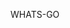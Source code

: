 WHATS-GO
<!DOCTYPE html>
<html lang="en">
<head>
    <meta charset="UTF-8">
    <meta name="viewport" content="width=device-width, initial-scale=1.0">
    <title>Real-Time Messaging Platform (No DB)</title>
    <script src="https://cdn.tailwindcss.com"></script>
    <link href="https://fonts.googleapis.com/css2?family=Inter:wght@400;600&display=swap" rel="stylesheet">
    <script src="https://cdn.socket.io/4.3.2/socket.io.min.js"></script>
    <style>
        body {
            font-family: 'Inter', sans-serif;
        }
        #message-container {
            height: 400px;
            overflow-y: auto;
        }
        .message {
             border-radius: 0.5rem;
             padding: 0.75rem;
             margin-bottom: 0.5rem;
             background-color: #f0f0f0;
             color: #333;
             max-width: 80%;
             word-wrap: break-word;
        }
        .message.sent {
            background-color: #e0f7fa;
            color: #00838f;
            margin-left: auto;
            text-align: right;
        }
        .message.received {
            background-color: #f0f4c3;
            color: #6d4c41;
            margin-right: auto;
            text-align: left;
        }
        #code-container {
            background-color: #1e293b;
            color: #f8fafc;
            padding: 1rem;
            border-radius: 0.5rem;
            margin-top: 1rem;
            overflow-x: auto;
            font-family: ui-monospace, SFMono-Regular, Menlo, Monaco, Consolas, "Liberation Mono", "Courier New", monospace;
            font-size: 0.875rem;
            line-height: 1.5rem;
            max-height: 200px;
        }
        #code-container pre {
            margin: 0;
            white-space: pre-wrap;
            word-break: break-all;
        }

    </style>
</head>
<body class="bg-gray-100 flex flex-col items-center justify-start min-h-screen py-10">
    <h1 class="text-3xl font-semibold text-blue-600 mb-8">Real-Time Messaging Platform (No DB)</h1>
    <div id="message-container" class="bg-white rounded-lg shadow-md p-6 w-full max-w-2xl mb-6 space-y-4 overflow-y-auto" style="height: 400px;">
        <p class="text-gray-700">Messages will appear here:</p>
    </div>
    <div id="typing-indicator" class="w-full max-w-2xl mb-2 text-gray-500 italic">
    </div>
    <form id="message-form" class="w-full max-w-2xl flex flex-col sm:flex-row gap-3 p-4">
        <input type="text" id="message-input" placeholder="Enter your message..." required
               class="flex-1 rounded-md border-gray-300 shadow-sm focus:border-blue-500 focus:ring-blue-500 p-4" />
        <button type="submit" class="bg-blue-500 hover:bg-blue-600 text-white rounded-md shadow-md py-4 px-6
                       transition duration-300 ease-in-out font-semibold">Send Message</button>
    </form>
    <div class="mt-4">
        <a href="users.html" class="bg-green-500 hover:bg-green-700 text-white font-bold py-2 px-4 rounded">Go to Users Page</a>
    </div>
    <div id="code-container" class="w-full max-w-2xl">
        <pre id="code-text"></pre>
    </div>

 <script src="https://cdn.socket.io/4.3.2/socket.io.min.js"></script>
 <script>
       const messageForm = document.getElementById('message-form');
        const messageInput = document.getElementById('message-input');
        const messageContainer = document.getElementById('message-container');
        const typingIndicator = document.getElementById('typing-indicator');
        const codeText = document.getElementById('code-text');
        const socket = io();
        const userId = `user-${Math.random().toString(36).substring(7)}`;
        let isTyping = false;
        let typingTimeout;
        let messageHistory = [];

  function createMessageElement(text, type) {
            const messageElement = document.createElement('div');
            messageElement.classList.add('message', type);
            messageElement.textContent = text;
            return messageElement;
        }

  function addMessageToContainer(messageElement) {
            messageContainer.appendChild(messageElement);
            messageContainer.scrollTop = messageContainer.scrollHeight;
        }

  function updateCodeDisplay() {
            let code = '<html>\n' +
                '  <head>\n' +
                '    <title>Messaging Platform</title>\n' +
                '  </head>\n' +
                '  <body>\n' +
                '    <div id="message-container">\n';
            messageHistory.forEach(msg => {
                code += `      <div class="message ${msg.sender === userId ? 'sent' : 'received'}">${msg.text}</div>\n`;
            });
            code +=
                '    </div>\n' +
                '  </body>\n' +
                '</html>';
            codeText.textContent = code;
        }

  messageForm.addEventListener('submit', (event) => {
            event.preventDefault();
            const messageText = messageInput.value.trim();
            if (messageText === '') return;
            const messageElement = createMessageElement(messageText, 'sent');
            addMessageToContainer(messageElement);
            socket.emit('message', { senderId: userId, text: messageText });
            storeMessage(userId, messageText, 'sent');
            messageHistory.push({ sender: userId, text: messageText });
            updateCodeDisplay();
            messageInput.value = '';
            isTyping = false;
            socket.emit('typing', { senderId: userId, isTyping: false });
            typingIndicator.textContent = '';
        });

  messageInput.addEventListener('input', () => {
            if (messageInput.value.trim() && !isTyping) {
                isTyping = true;
                socket.emit('typing', { senderId: userId, isTyping: true });
                typingIndicator.textContent = 'You are typing...';
                typingTimeout = setTimeout(() => {
                    isTyping = false;
                    socket.emit('typing', { senderId: userId, isTyping: false });
                    typingIndicator.textContent = '';
                }, 2000);
            } else if (!messageInput.value.trim() && isTyping) {
                isTyping = false;
                socket.emit('typing', { senderId: userId, isTyping: false });
                typingIndicator.textContent = '';
                clearTimeout(typingTimeout);
            }
        });

 socket.on('message', (data) => {
            if (data.senderId !== userId) {
                const messageElement = createMessageElement(data.text, 'received');
                addMessageToContainer(messageElement);
                storeMessage(data.senderId, data.text, 'received');
                messageHistory.push({ sender: data.senderId, text: data.text });
                updateCodeDisplay();
            }
        });

        socket.on('typing', (data) => {
            if (data.senderId !== userId) {
                typingIndicator.textContent = data.isTyping ? `${data.senderId} is typing...` : '';
            }
        });

 function loadMessages() {
            const storedMessages = localStorage.getItem('messages');
            if (storedMessages) {
                try {
                    const messages = JSON.parse(storedMessages);
                    messageContainer.innerHTML = '';
                    messages.forEach(message => {
                        const messageElement = createMessageElement(message.text, message.sender === userId ? 'sent' : 'received');
                        addMessageToContainer(messageElement);
                         messageHistory.push({ sender: message.sender, text: message.text });
                    });
                    updateCodeDisplay();
                } catch (error) {
                    console.error('Error parsing stored messages:', error);
                    localStorage.removeItem('messages');
                }
            }
        }

function storeMessage(sender, text, type) {
            let messages = [];
            const storedMessages = localStorage.getItem('messages');
            if (storedMessages) {
                try{
                    messages = JSON.parse(storedMessages);
                } catch(e){
                    console.error("Error parsing stored messages", e);
                    localStorage.removeItem('messages');
                }
            }
            messages.push({ sender, text, type, timestamp: new Date().toISOString() });
            localStorage.setItem('messages', JSON.stringify(messages));
        }
        loadMessages();
    </script>
</body>
</html>
